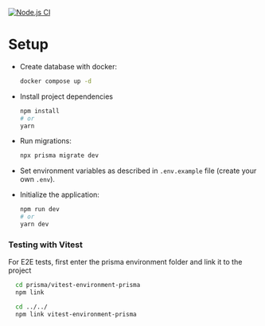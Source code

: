 [![Node.js CI](https://github.com/jeanmrtns/gym-api-node/actions/workflows/node.js.yml/badge.svg)](https://github.com/jeanmrtns/gym-api-node/actions/workflows/node.js.yml)

# Setup

- Create database with docker:
  ```bash
  docker compose up -d
  ```

- Install project dependencies
  ```bash
  npm install
  # or
  yarn
  ```

- Run migrations:
  ```bash
  npx prisma migrate dev
  ```

- Set environment variables as described in `.env.example` file (create your own `.env`).

- Initialize the application:
  ```bash
  npm run dev
  # or
  yarn dev
  ```

### Testing with Vitest
For E2E tests, first enter the prisma environment folder and link it to the project
```bash
  cd prisma/vitest-environment-prisma
  npm link

  cd ../../
  npm link vitest-environment-prisma
```